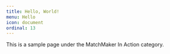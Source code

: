 ```yaml
---
title: Hello, World!
menu: Hello
icon: document
ordinal: 13
---
```

This is a sample page under the MatchMaker In Action category.